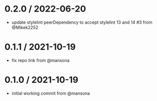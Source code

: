 0.2.0 / 2022-06-20
==================
* update stylelint peerDependency to accept stylelint 13 and 14 #3 from @Mikek2252

0.1.1 / 2021-10-19
==================
* fix repo link from @mansona

0.1.0 / 2021-10-19
==================
* initial working commit from @mansona
